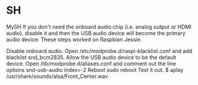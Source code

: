 # SH
MySH
If you don't need the onboard audio chip (i.e. analog output or HDMI audio), disable it and then the USB audio device will become the primary audio device. These steps worked on Raspbian Jessie.

Disable onboard audio.
Open /etc/modprobe.d/raspi-blacklist.conf and add blacklist snd_bcm2835.
Allow the USB audio device to be the default device.
Open /lib/modprobe.d/aliases.conf and comment out the line options snd-usb-audio index=-2
Reboot
sudo reboot
Test it out.
$ aplay /usr/share/sounds/alsa/Front_Center.wav
